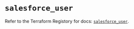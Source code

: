 # `salesforce_user`

Refer to the Terraform Registory for docs: [`salesforce_user`](https://registry.terraform.io/providers/hashicorp/salesforce/0.1.0/docs/resources/user).
